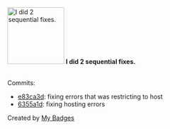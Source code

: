 <img src="https://my-badges.github.io/my-badges/fix-2.png" alt="I did 2 sequential fixes." title="I did 2 sequential fixes." width="128">
<strong>I did 2 sequential fixes.</strong>
<br><br>

Commits:

- <a href="https://github.com/Emmyfrank/kanban-challange/commit/e83ca3d0a90bebc0da3a13d83c67e2127aa9dbe1">e83ca3d</a>: fixing errors that was restricting to host
- <a href="https://github.com/Emmyfrank/kanban-challange/commit/6355a1d7097e617082a0a0fb67e694cbf2f5fa00">6355a1d</a>: fixing hosting errors


Created by <a href="https://github.com/my-badges/my-badges">My Badges</a>
